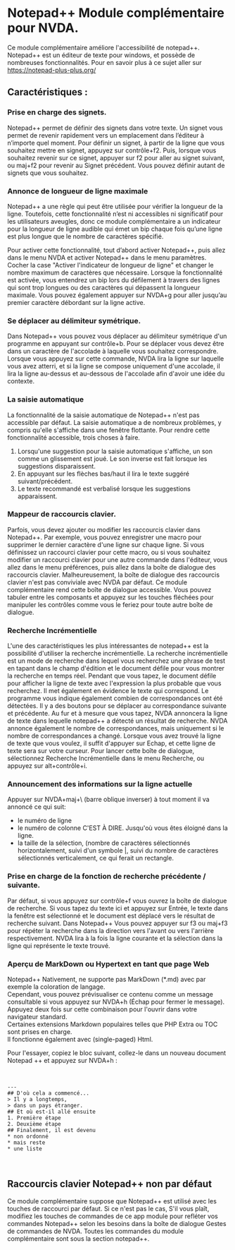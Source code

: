 # Notepad++ Module complémentaire pour NVDA. #

Ce module complémentaire améliore l'accessibilité de notepad++. Notepad++ est un éditeur de texte pour windows, et possède de nombreuses fonctionnalités. Pour en savoir plus à ce sujet  aller sur https://notepad-plus-plus.org/

## Caractéristiques :

### Prise en charge des signets.

Notepad++ permet de définir des signets dans votre texte.
Un signet vous permet de revenir rapidement vers un emplacement dans l’éditeur à n’importe quel moment.
Pour définir un signet, à partir de la ligne que vous souhaitez mettre en signet, appuyez sur contrôle+f2.
Puis, lorsque vous souhaitez revenir sur ce signet, appuyer sur f2 pour aller au signet suivant,  ou maj+f2 pour revenir  au Signet précédent.
Vous pouvez définir autant de signets que vous souhaitez.

### Annonce de longueur de ligne maximale

Notepad++ a une règle qui peut être utilisée pour vérifier la longueur de la ligne. Toutefois, cette fonctionnalité n’est ni accessibles ni significatif pour les utilisateurs aveugles, donc ce module complémentaire a un indicateur pour la longueur de ligne audible
qui émet un bip chaque fois qu’une ligne est plus longue que le nombre de caractères spécifié.

Pour activer cette fonctionnalité, tout d’abord activer Notepad++, puis allez dans le menu NVDA et activer Notepad++ dans le menu paramètres. Cocher la case "Activer l'indicateur de longueur de ligne" et changer le nombre  maximum de caractères que nécessaire. Lorsque la fonctionnalité est activée, vous entendrez un bip lors du défilement à travers des lignes qui sont trop longues ou des caractères qui dépassent la longueur maximale. Vous pouvez également appuyer sur NVDA+g pour aller jusqu’au premier caractère débordant sur la ligne active.

### Se déplacer au délimiteur symétrique.

Dans Notepad++ vous pouvez vous déplacer au délimiteur symétrique d'un programme en appuyant sur  contrôle+b. 
Pour se déplacer vous devez être dans un caractère de l'accolade à laquelle vous souhaitez correspondre.
Lorsque vous appuyez sur cette commande, NVDA lira la ligne sur laquelle vous avez atterri, et si la ligne se compose uniquement d'une accolade, il lira la ligne au-dessus et au-dessous de l'accolade afin d'avoir une idée du contexte.

### La saisie automatique

La fonctionnalité de la saisie automatique de Notepad++ n'est pas accessible par défaut. La saisie automatique a de nombreux problèmes, y compris qu'elle s'affiche dans une fenêtre flottante. Pour rendre cette fonctionnalité accessible, trois choses à faire. 

1. Lorsqu'une suggestion   pour la saisie automatique s'affiche, un son comme un glissement est joué. Le son inverse est fait lorsque les suggestions disparaissent.
2. En appuyant sur les flèches bas/haut il   lira le texte suggéré suivant/précédent. 
3. Le texte recommandé est verbalisé lorsque les suggestions apparaissent.

### Mappeur de raccourcis clavier.

Parfois, vous devez ajouter ou modifier les raccourcis clavier dans Notepad++. 
Par exemple, vous pouvez enregistrer une macro pour supprimer le dernier caractère d'une ligne sur chaque ligne.
Si vous définissez un raccourci clavier pour cette macro, ou si vous souhaitez modifier un raccourci clavier pour une autre commande dans l'éditeur, vous allez dans le menu préférences, puis allez dans la boîte de dialogue des raccourcis clavier.
Malheureusement, la boîte de dialogue des raccourcis clavier n'est pas conviviale avec NVDA par défaut. Ce module complémentaire rend cette boîte de dialogue accessible. Vous pouvez tabuler entre les composants et appuyez sur les touches fléchées pour  manipuler les contrôles comme vous le feriez pour toute autre boîte de dialogue.

### Recherche Incrémentielle

L'une des caractéristiques les plus intéressantes de notepad++ est la possibilité d'utiliser la recherche incrémentielle. 
La recherche incrémentielle est un mode de recherche dans lequel vous recherchez une phrase de test en tapant dans le champ d'édition et le  document défile pour vous montrer la recherche en temps réel. 
Pendant que vous tapez, le document défile pour afficher la ligne de texte avec l'expression la plus probable que vous recherchez. Il met également en évidence le texte qui correspond.
Le programme vous indique également combien de correspondances ont été détectées. Il y a des boutons pour  se déplacer  au correspondance suivante et précédente.
Au fur et à mesure que vous tapez, NVDA annoncera la ligne de texte dans lequelle notepad++ a détecté un résultat de recherche. NVDA annonce également le nombre de correspondances, mais uniquement si le nombre de correspondances a changé. 
Lorsque vous avez trouvé la ligne de texte que vous voulez, il suffit d'appuyer sur Echap, et cette ligne de texte sera sur votre curseur.
Pour lancer cette boîte de dialogue, sélectionnez Recherche Incrémentielle dans le menu Recherche, ou appuyez sur alt+contrôle+i.

### Announcement des informations sur la ligne actuelle

Appuyer sur NVDA+maj+\ (barre oblique inverser) à tout moment  il va annoncé ce qui suit:

* le numéro de ligne
* le numéro de colonne C'EST À DIRE. Jusqu'où vous êtes éloigné dans la ligne.
* la taille de la sélection, (nombre de caractères sélectionnés horizontalement, suivi d'un symbole |, suivi du nombre de caractères sélectionnés verticalement, ce qui ferait un rectangle.

### Prise en charge de la fonction de recherche précédente / suivante.

Par défaut, si vous appuyez sur contrôle+f vous ouvrez la boîte de dialogue de recherche. 
Si vous tapez du texte ici et appuyez sur Entrée, le texte dans la fenêtre est sélectionné et le document est déplacé vers le résultat de recherche suivant. 
Dans Notepad++ Vous pouvez appuyer sur f3 ou maj+f3 pour répéter la recherche dans la direction vers l'avant ou vers l'arrière respectivement. 
NVDA lira à la fois la ligne courante et la sélection dans la ligne qui représente le texte trouvé.

### Aperçu de MarkDown ou Hypertext en tant que page Web 

Notepad++ Nativement, ne supporte pas MarkDown (*.md) avec par exemple la coloration de langage.   
Cependant, vous pouvez prévisualiser ce contenu comme un message consultable si vous appuyez sur NVDA+h (Échap pour fermer le message). 
Appuyez deux fois sur cette combinaison pour l'ouvrir dans votre navigateur standard.  
Certaines extensions Markdown populaires telles que PHP Extra ou TOC sont prises en charge.  
Il fonctionne également avec (single-paged) Html. 

Pour l'essayer, copiez le bloc suivant, collez-le dans un nouveau document Notepad ++ et appuyez sur NVDA+h :

<br>

    ---
    ## D'où cela a commencé...  
    > Il y a longtemps,  
    > dans un pays étranger.  
    ## Et où est-il allé ensuite  
    1. Première étape  
    2. Deuxième étape  
    ## Finalement, il est devenu  
    * non ordonné  
    * mais reste  
    * une liste  

<br>

## Raccourcis clavier Notepad++ non par défaut

Ce module complémentaire suppose que Notepad++ est utilisé avec les touches de raccourci par défaut. 
Si ce n'est pas le cas, S'il vous plaît, modifiez les touches de commandes de ce  app module pour refléter vos commandes Notepad++ selon les besoins dans la boîte de dialogue Gestes de commandes  de NVDA.
Toutes les commandes du module complémentaire sont sous la section notepad++.
